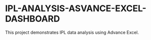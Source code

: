 # IPL-ANALYSIS-ASVANCE-EXCEL-DASHBOARD
This project demonstrates IPL data analysis using Advance Excel.
